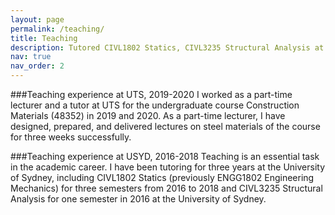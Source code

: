 ```yaml
---
layout: page
permalink: /teaching/
title: Teaching
description: Tutored CIVL1802 Statics, CIVL3235 Structural Analysis at USYD and Construction Materials (48352) at UTS; Gave lectures for Construction Materials (48352).
nav: true
nav_order: 2
---
```


###Teaching experience at UTS, 2019-2020
I worked as a part-time lecturer and a tutor at UTS for the undergraduate course Construction Materials (48352) in 2019 and 2020. As a part-time lecturer, I have designed, prepared, and delivered lectures on steel materials of the course for three weeks successfully. 

###Teaching experience at USYD, 2016-2018
Teaching is an essential task in the academic career. I have been tutoring for three years at the University of Sydney, including CIVL1802 Statics (previously ENGG1802 Engineering Mechanics) for three semesters from 2016 to 2018 and CIVL3235 Structural Analysis for one semester in 2016 at the University of Sydney.



